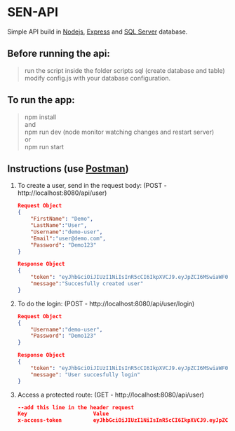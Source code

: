 # SEN-API 
Simple API build in [Nodejs](https://nodejs.org/), [Express](https://expressjs.com/) and [SQL Server](https://www.npmjs.com/package/mssql) database.

## Before running the api:
> run the script inside the folder scripts sql (create database and table)  
> modify config.js with your database configuration.

## To run the app:
> npm install  
> and  
> npm run dev (node monitor watching changes and restart server)  
> or  
> npm run start

## Instructions (use [Postman](https://www.getpostman.com/))
1. To create a user, send in the request body: (POST - http://localhost:8080/api/user)
	```json
    Request Object
	{
    	"FirstName": "Demo", 
		"LastName":"User",
		"Username":"demo-user",
		"Email":"user@demo.com",
		"Password": "Demo123"
    }
    
    Response Object
    {
        "token": "eyJhbGciOiJIUzI1NiIsInR5cCI6IkpXVCJ9.eyJpZCI6MSwiaWF0IjoxNTU5NTYxNDc2LCJleHAiOjE1NTk2NDc4NzZ9.vgjkGT2Do1D1y7mrzXWMPT3ENOBlJOZVeekeksWTf-Q",
        "message":"Succesfully created user"
    }
	```
2. To do the login: (POST - http://localhost:8080/api/user/login)
	```json
    Request Object
    { 
		"Username":"demo-user",
		"Password": "Demo123"
	} 
    
    Response Object
    {
        "token": "eyJhbGciOiJIUzI1NiIsInR5cCI6IkpXVCJ9.eyJpZCI6MSwiaWF0IjoxNTU5NTYxNDc2LCJleHAiOjE1NTk2NDc4NzZ9.vgjkGT2Do1D1y7mrzXWMPT3ENOBlJOZVeekeksWTf-Q",
        "message": "User succesfully login"
    }
    ```
3. Access a protected route: (GET - http://localhost:8080/api/user)
	```json
    --add this line in the header request
    Key						Value
    x-access-token			eyJhbGciOiJIUzI1NiIsInR5cCI6IkpXVCJ9.eyJpZCI6MSwiaWF0IjoxNTU5NTYxNDc2LCJleHAiOjE1NTk2NDc4NzZ9.vgjkGT2Do1D1y7mrzXWMPT3ENOBlJOZVeekeksWTf-Q
    
    ```